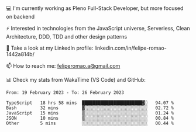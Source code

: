 💻 I'm currently working as Pleno Full-Stack Developer, but more focused on backend

⚡ Interested in technologies from the JavaScript universe, Serverless, Clean Architecture, DDD, TDD and other design patterns

👥 Take a look at my LinkedIn profile: linkedin.com/in/felipe-romao-1442a814b/

📫 How to reach me: feliperomao.a@gmail.com

📊 Check my stats from WakaTime (VS Code) and GitHub:

<!--START_SECTION:waka-->

```text
From: 19 February 2023 - To: 26 February 2023

TypeScript   18 hrs 58 mins  ███████████████████████▓░   94.07 %
Bash         32 mins         ▓░░░░░░░░░░░░░░░░░░░░░░░░   02.72 %
JavaScript   15 mins         ▒░░░░░░░░░░░░░░░░░░░░░░░░   01.24 %
JSON         10 mins         ▒░░░░░░░░░░░░░░░░░░░░░░░░   00.84 %
Other        5 mins          ░░░░░░░░░░░░░░░░░░░░░░░░░   00.44 %
```

<!--END_SECTION:waka-->
